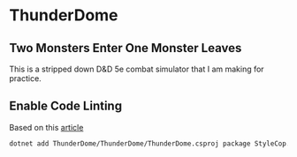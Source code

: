 # ThunderDome
## Two Monsters Enter One Monster Leaves ##

This is a stripped down D&D 5e combat simulator that I am making for practice.

## Enable Code Linting

Based on this [article](https://blog.markvincze.com/automated-portable-code-style-checking-in-net-core-projects/ )

```sh
dotnet add ThunderDome/ThunderDome/ThunderDome.csproj package StyleCop.Analyzers
```